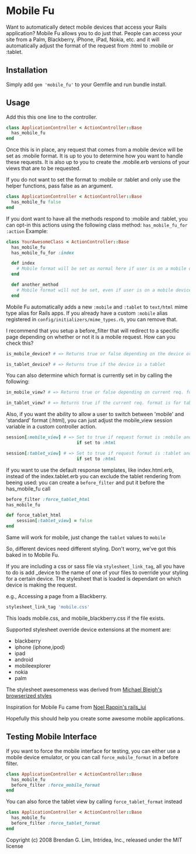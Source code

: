 Mobile Fu
=========

Want to automatically detect mobile devices that access your Rails application?
Mobile Fu allows you to do just that.  People can access your site from a Palm,
Blackberry, iPhone, iPad, Nokia, etc. and it will automatically adjust the format
of the request from :html to :mobile or :tablet.

Installation
------------

Simply add `gem 'mobile_fu'` to your Gemfile and run bundle install.

Usage
-----

Add this this one line to the controller.

```ruby
class ApplicationController < ActionController::Base
  has_mobile_fu
end
```

Once this is in place, any request that comes from a mobile device will be
set as :mobile format.  It is up to you to determine how you want to handle
these requests.  It is also up to you to create the .mobile.erb versions of
your views that are to be requested.

If you do not want to set the format to :mobile or :tablet and only use the
helper functions, pass false as an argument.

```ruby
class ApplicationController < ActionController::Base
  has_mobile_fu false
end
```

If you dont want to have all the methods respond to :mobile and :tablet, you can opt-in this actions
using the following class method: `has_mobile_fu_for :action`
Example:

```ruby
class YourAwesomeClass < ActionController::Base
  has_mobile_fu
  has_mobile_fu_for :index

  def index
    # Mobile format will be set as normal here if user is on a mobile device
  end

  def another_method
    # Mobile format will not be set, even if user is on a mobile device
  end
```

Mobile Fu automatically adds a new `:mobile` and `:tablet` to `text/html` mime type
alias for Rails apps. If you already have a custom `:mobile` alias registered in
`config/initializers/mime_types.rb`, you can remove that.

I recommend that you setup a before_filter that will redirect to a specific page
depending on whether or not it is a mobile request.  How can you check this?

```ruby
is_mobile_device? # => Returns true or false depending on the device or

is_tablet_device? # => Returns true if the device is a tablet
```

You can also determine which format is currently set in by calling the following:

```ruby
in_mobile_view? # => Returns true or false depending on current req. format or

in_tablet_view? # => Returns true if the current req. format is for tablet view
```

Also, if you want the ability to allow a user to switch between 'mobile' and
'standard' format (:html), you can just adjust the mobile_view session variable
in a custom controller action.

```ruby
session[:mobile_view] # => Set to true if request format is :mobile and false
                           if set to :html

session[:tablet_view] # => Set to true if request format is :tablet and false
                           if set to :html
```

If you want to use the default response templates, like index.html.erb, instead of the index.tablet.erb you can
exclude the tablet rendering from beeing used:
you can create a `before_filter` and put it before the has_mobile_fu call

```ruby
before_filter :force_tablet_html
has_mobile_fu

def force_tablet_html
	session[:tablet_view] = false
end
```

Same will work for mobile, just change the `tablet` values to `mobile`

So, different devices need different styling.  Don't worry, we've got this
baked in to Mobile Fu.

If you are including a css or sass file via `stylesheet_link_tag`, all you have
to do is add _device to the name of one of your files to override your styling
for a certain device.  The stylesheet that is loaded is dependant on which device
is making the request.

e.g., Accessing a page from a Blackberry.

```ruby
stylesheet_link_tag 'mobile.css'
```

This loads mobile.css, and mobile_blackberry.css if the file exists.

Supported stylesheet override device extensions at the moment are:

  * blackberry
  * iphone (iphone,ipod)
  * ipad
  * android
  * mobileexplorer
  * nokia
  * palm

The stylesheet awesomeness was derived from [Michael Bleigh's browserized styles](http://www.intridea.com/2007/12/9/announcing-browserized-styles)

Inspiration for Mobile Fu came from [Noel Rappin's rails_iui](http://blogs.pathf.com/agileajax/2008/05/rails-developme.html)

Hopefully this should help you create some awesome mobile applications.

Testing Mobile Interface
------------------------

If you want to force the mobile interface for testing, you can either use a
mobile device emulator, or you can call `force_mobile_format` in a before filter.

```ruby
class ApplicationController < ActionController::Base
  has_mobile_fu
  before_filter :force_mobile_format
end
```

You can also force the tablet view by calling `force_tablet_format` instead

```ruby
class ApplicationController < ActionController::Base
  has_mobile_fu
  before_filter :force_tablet_format
end
```

Copyright (c) 2008 Brendan G. Lim, Intridea, Inc., released under the MIT license
